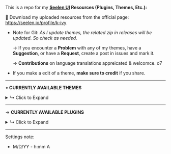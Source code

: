 This is a repo for my **[Seelen UI](https://github.com/eythaann/Seelen-UI) Resources (Plugins, Themes, Etc.):**

🎨 Download my uploaded resources from the official page: https://seelen.io/profile/k-ivy
- Note for Git: *As I update themes, the related zip in releases will be updated. So check as needed.*
  
  → If you encounter a **Problem** with any of my themes, have a **Suggestion**, or have a **Request**, create a post in issues and mark it.

  → **Contributions** on language translations appreicated & welcomce. o7

- If you make a edit of a theme, **make sure to credit** if you share.

----------------

**∘ CURRENTLY AVAILABLE THEMES**
<details>
<summary>↳ Click to Expand</summary>

—→ **Fully Customizable Dock**:

▶ **Short Demo:**

https://github.com/user-attachments/assets/59b9aa1d-aeac-4f38-94b7-0dc890586350

▶ **Extended Demo:**

https://www.youtube.com/watch?v=YjHyuYDQbD0

—→ **Indiviually Color Each Toolbar Module**:

![196ffa988ed](https://github.com/user-attachments/assets/61e8d0fa-ff49-4432-b16b-9eb2f85a0508)

—→ **Fully Customize the User Module**:

https://github.com/user-attachments/assets/9edd4aa1-0e86-4f4e-9a06-16e491103a80

—→ Seelen **Media Player** Component:

▶ **Horizontal:**

https://github.com/user-attachments/assets/503908fb-4b04-4b75-b0d5-24837d325128

▶ **Vertical:**

https://github.com/user-attachments/assets/0c4d6448-0e97-47bf-a041-b18bac8cbdf9

+ & Fills Thumbnails of Dock & Toolbar Media Module Players
+ & You can fully customize the filters used via settings

---

—→ Seelen **TOOLBAR TRAY MENU** Module:

- Just a note for below: Recording with sharex causes the wrong names seen

▶ **Windows Style (Grid) Tray Menu - Hover for Label**
  
![seelen-ui_MUxd43yKkO](https://github.com/user-attachments/assets/d9339138-cb48-4225-9aec-b6b020e48600)

▶ **Windows Style (Grid) Tray Menu - Always show Label**

![seelen-ui_Equ0Yd8gDC](https://github.com/user-attachments/assets/a63ec150-7236-4957-bcdd-d848598977b9)

---

—→ **Hide Media Player App Icons**

![hide-app-icon-showcase](https://github.com/user-attachments/assets/eaffa276-b2ca-4408-bb8c-3103edb40e22)

---

—→ **Nicely Fill Window Preview**

https://github.com/user-attachments/assets/2d56ec88-e229-43d5-a0ad-33ca00ff59a2

</details> 

---

→ **CURRENTLY AVAILABLE PLUGINS**
<details>
<summary>↳ Click to Expand</summary>
  
—→ **TOOLBAR MODULE TO LAUNCH LOCAL FILE**

![1](https://github.com/user-attachments/assets/54cbb057-8d52-4817-857c-0390068c32fb)

—→ **TOOLBAR MODULE TO MAKE CUSTOM USER FOLDER**

![2](https://github.com/user-attachments/assets/2c3ad081-1149-4680-a04c-8c38f1b8af27)

—→ **Resource**: [Toolbar Website Shortcut Builder by 1Developer](https://1developpeur.github.io/shortcut.html)

</details> 

---

Settings note:
- M/D/YY - h:mm A
